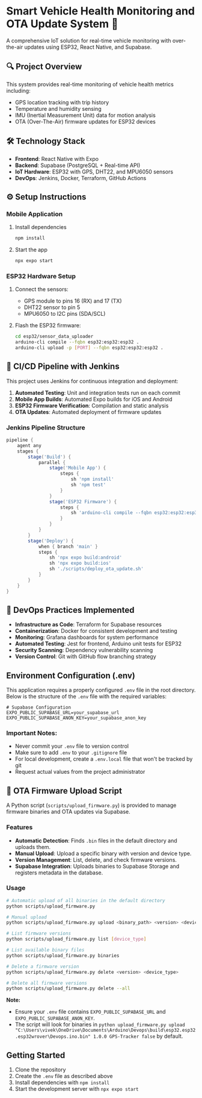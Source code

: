 # Smart Vehicle Health Monitoring and OTA Update System 🚗

A comprehensive IoT solution for real-time vehicle monitoring with over-the-air updates using ESP32, React Native, and Supabase.

## 🔍 Project Overview

This system provides real-time monitoring of vehicle health metrics including:
- GPS location tracking with trip history
- Temperature and humidity sensing
- IMU (Inertial Measurement Unit) data for motion analysis
- OTA (Over-The-Air) firmware updates for ESP32 devices

## 🛠️ Technology Stack

- **Frontend**: React Native with Expo
- **Backend**: Supabase (PostgreSQL + Real-time API)
- **IoT Hardware**: ESP32 with GPS, DHT22, and MPU6050 sensors
- **DevOps**: Jenkins, Docker, Terraform, GitHub Actions

## ⚙️ Setup Instructions

### Mobile Application

1. Install dependencies

   ```bash
   npm install
   ```

2. Start the app

   ```bash
   npx expo start
   ```

### ESP32 Hardware Setup

1. Connect the sensors:
   - GPS module to pins 16 (RX) and 17 (TX)
   - DHT22 sensor to pin 5
   - MPU6050 to I2C pins (SDA/SCL)

2. Flash the ESP32 firmware:

   ```bash
   cd esp32/sensor_data_uploader
   arduino-cli compile --fqbn esp32:esp32:esp32 .
   arduino-cli upload -p [PORT] --fqbn esp32:esp32:esp32 .
   ```

## 🚀 CI/CD Pipeline with Jenkins

This project uses Jenkins for continuous integration and deployment:

1. **Automated Testing**: Unit and integration tests run on each commit
2. **Mobile App Builds**: Automated Expo builds for iOS and Android
3. **ESP32 Firmware Verification**: Compilation and static analysis
4. **OTA Updates**: Automated deployment of firmware updates

### Jenkins Pipeline Structure

```groovy
pipeline {
    agent any
    stages {
        stage('Build') {
            parallel {
                stage('Mobile App') {
                    steps {
                        sh 'npm install'
                        sh 'npm test'
                    }
                }
                stage('ESP32 Firmware') {
                    steps {
                        sh 'arduino-cli compile --fqbn esp32:esp32:esp32 ./esp32/sensor_data_uploader'
                    }
                }
            }
        }
        stage('Deploy') {
            when { branch 'main' }
            steps {
                sh 'npx expo build:android'
                sh 'npx expo build:ios'
                sh './scripts/deploy_ota_update.sh'
            }
        }
    }
}
```
## 🔄 DevOps Practices Implemented

- **Infrastructure as Code**: Terraform for Supabase resources
- **Containerization**: Docker for consistent development and testing
- **Monitoring**: Grafana dashboards for system performance
- **Automated Testing**: Jest for frontend, Arduino unit tests for ESP32
- **Security Scanning**: Dependency vulnerability scanning
- **Version Control**: Git with GitHub flow branching strategy

## Environment Configuration (.env)

This application requires a properly configured `.env` file in the root directory. Below is the structure of the `.env` file with the required variables:

```
# Supabase Configuration
EXPO_PUBLIC_SUPABASE_URL=your_supabase_url
EXPO_PUBLIC_SUPABASE_ANON_KEY=your_supabase_anon_key
```

### Important Notes:
- Never commit your `.env` file to version control
- Make sure to add `.env` to your `.gitignore` file
- For local development, create a `.env.local` file that won't be tracked by git
- Request actual values from the project administrator

## 🔄 OTA Firmware Upload Script

A Python script (`scripts/upload_firmware.py`) is provided to manage firmware binaries and OTA updates via Supabase.

### Features

- **Automatic Detection**: Finds `.bin` files in the default directory and uploads them.
- **Manual Upload**: Upload a specific binary with version and device type.
- **Version Management**: List, delete, and check firmware versions.
- **Supabase Integration**: Uploads binaries to Supabase Storage and registers metadata in the database.

### Usage

```bash
# Automatic upload of all binaries in the default directory
python scripts/upload_firmware.py

# Manual upload
python scripts/upload_firmware.py upload <binary_path> <version> <device_type> [is_mandatory] [--force]

# List firmware versions
python scripts/upload_firmware.py list [device_type]

# List available binary files
python scripts/upload_firmware.py binaries

# Delete a firmware version
python scripts/upload_firmware.py delete <version> <device_type>

# Delete all firmware versions
python scripts/upload_firmware.py delete --all
```

**Note:**  
- Ensure your `.env` file contains `EXPO_PUBLIC_SUPABASE_URL` and `EXPO_PUBLIC_SUPABASE_ANON_KEY`.
- The script will look for binaries in `python upload_firmware.py upload "C:\Users\vivek\OneDrive\Documents\Arduino\Devops\build\esp32.esp32.esp32wrover\Devops.ino.bin" 1.0.0 GPS-Tracker false` by default.

## Getting Started

1. Clone the repository
2. Create the `.env` file as described above
3. Install dependencies with `npm install`
4. Start the development server with `npx expo start`
